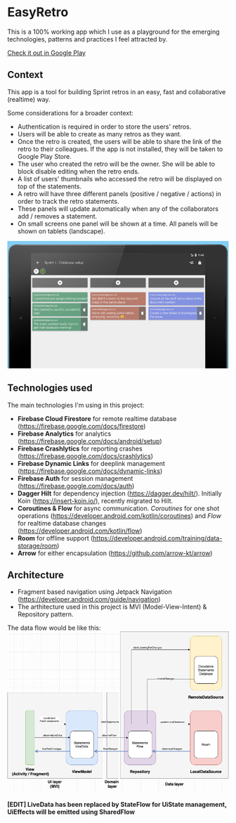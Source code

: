 # EasyRetro

This is a 100% working app which I use as a playground for the emerging technologies, patterns and practices I feel attracted by.

[Check it out in Google Play](https://play.google.com/store/apps/details?id=com.easyretro)

## Context
This app is a tool for building Sprint retros in an easy, fast and collaborative (realtime) way.

Some considerations for a broader context:
- Authentication is required in order to store the users' retros.
- Users will be able to create as many retros as they want.
- Once the retro is created, the users will be able to share the link of the retro to their colleagues. If the app is not installed, they will be taken to Google Play Store.
- The user who created the retro will be the owner. She will be able to block disable editing when the retro ends.
- A list of users' thumbnails who accessed the retro will be displayed on top of the statements.
- A retro will have three different panels (positive / negative / actions) in order to track the retro statements.
- These panels will update automatically when any of the collaborators add / removes a statement.
- On small screens one panel will be shown at a time. All panels will be shown on tablets (landscape).


![board](https://github.com/ibracero/EasyRetro/blob/master/images/easyretro_tablet_board.png)

## Technologies used
The main technologies I'm using in this project:
- **Firebase Cloud Firestore** for remote realtime database (https://firebase.google.com/docs/firestore) 
- **Firebase Analytics** for analytics (https://firebase.google.com/docs/android/setup)
- **Firebase Crashlytics** for reporting crashes (https://firebase.google.com/docs/crashlytics)
- **Firebase Dynamic Links** for deeplink management (https://firebase.google.com/docs/dynamic-links)
- **Firebase Auth** for session management (https://firebase.google.com/docs/auth)
- **Dagger Hilt** for dependency injection (https://dagger.dev/hilt/). Initially Koin (https://insert-koin.io/), recently migrated to Hilt.
- **Coroutines & Flow** for async communication. *Coroutines* for one shot operations (https://developer.android.com/kotlin/coroutines) and *Flow* for realtime database changes (https://developer.android.com/kotlin/flow)
- **Room** for offline support (https://developer.android.com/training/data-storage/room)
- **Arrow** for either encapsulation (https://github.com/arrow-kt/arrow)

## Architecture
- Fragment based navigation using Jetpack Navigation (https://developer.android.com/guide/navigation)
- The arthitecture used in this project is MVI (Model-View-Intent) & Repository pattern.


The data flow would be like this:
![schema](https://github.com/ibracero/EasyRetro/blob/master/images/easyretro_schema.png)

 **[EDIT] LiveData has been replaced by StateFlow for UiState management, UiEffects will be emitted using SharedFlow**
